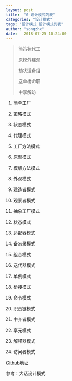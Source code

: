 ```yaml
---
layout: post
title:  "0-设计模式列表"
categories: "设计模式"
tags: "设计模式 设计模式列表"
author: "songzhx"
date:   2018-07-25 10:24:00
---
```


>简策状代工  
>
>原模外建观
>
>抽状适备组
>
>迭单桥命职
>
>中享解访

1. 简单工厂

2. 策略模式

3. 状态模式

4. 代理模式

5. 工厂方法模式

   

6.  原型模式

7. 模版方法模式

8. 外观模式

9. 建造者模式

10. 观察者模式

    

11. 抽象工厂模式

12. 状态模式

13. 适配器模式

14. 备忘录模式

15. 组合模式

    

16. 迭代器模式

17. 单例模式

18. 桥接模式

19. 命令模式

20. 职责链模式

    

21. 中介者模式

22. 享元模式

23. 解释器模式

24. 访问者模式

    



[Github地址](https://github.com/zhenxing914/designpattern/tree/master/src/main/java/designpattern)

参考：大话设计模式
